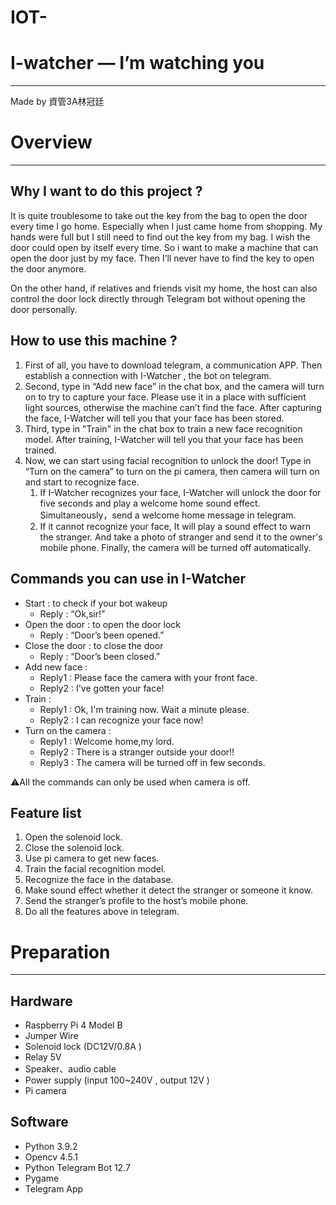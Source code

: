 # IOT-
# **I-watcher — I’m watching you**
---
Made by 資管3A林冠廷

# Overview
---
## Why I want to do this project ?

It is quite troublesome to take out the key from the bag to open the door every time I go home. Especially when I just came home from shopping. My hands were full but I still need to find out the key from my bag.  I wish the door could open by itself every time. So i want to make a machine that can open the door just by my face. Then I’ll never have to find the key to open the door anymore.

On the other hand, if relatives and friends visit my home, the host can also control the door lock directly through Telegram bot without opening the door personally.

## How to use this machine ?

1. First of all, you have to download telegram, a communication APP. Then establish a connection with I-Watcher , the bot on telegram.
2. Second, type in “Add new face” in the chat box,  and the camera will turn on to try to capture your face. Please use it in a place with sufficient light sources, otherwise the machine can’t find the face. After capturing the face, I-Watcher will tell you that your face has been stored.
3. Third, type in "Train" in the chat box to train a new face recognition model. After training, I-Watcher will tell you that your face has been trained.
4. Now, we can start using facial recognition to unlock the door! Type in “Turn on the camera” to turn on the pi camera, then camera will turn on and start to recognize face. 
    1. If I-Watcher recognizes your face, I-Watcher will unlock the door for five seconds and play a welcome home sound effect. Simultaneously，send a welcome home message in telegram. 
    2. If it cannot recognize your face, It will play a sound effect to warn the stranger. And take a photo of stranger and send it to the owner's mobile phone. Finally, the camera will be turned off automatically.

## Commands you can use in I-Watcher

- Start : to check if your bot wakeup
    - Reply : “Ok,sir!”
- Open the door : to open the door lock
    - Reply : “Door’s been opened.”
- Close the door : to close the door
    - Reply : “Door’s been closed.”
- Add new face :
    - Reply1 : Please face the camera with your front face.
    - Reply2 : I've gotten your face!
- Train :
    - Reply1 : Ok, I'm training now. Wait a minute please.
    - Reply2 : I can recognize your face now!
- Turn on the camera :
    - Reply1 : Welcome home,my lord.
    - Reply2 : There is a stranger outside your door!!
    - Reply3 : The camera will be turned off in few seconds.

⚠️All the commands can only be used when camera is off.

## Feature list

1. Open the solenoid lock.
2. Close the solenoid lock.
3. Use pi camera to get new faces.
4. Train the facial recognition model.
5. Recognize the face in the database.
6. Make sound effect whether it detect the stranger or someone it know.
7. Send the stranger’s profile to the host’s mobile phone.
8. Do all the features above in telegram.

# Preparation
---
## Hardware

- Raspberry Pi 4 Model B
- Jumper Wire
- Solenoid lock (DC12V/0.8A )
- Relay 5V
- Speaker、audio cable
- Power supply (input 100~240V , output 12V )
- Pi camera

## Software

- Python 3.9.2
- Opencv 4.5.1
- Python Telegram Bot 12.7
- Pygame
- Telegram App

